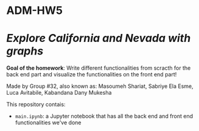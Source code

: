 # ADM-HW5 
# *Explore California and Nevada with graphs*
**Goal of the homework**: Write different functionalities from scracth for the back end part and visualize the functionalities on the front end part!

Made by Group #32, also known as: Masoumeh 
Shariat, Sabriye Ela Esme, Luca Avitabile, Kabandana Dany Mukesha

This repository contais:
* `main.ipynb`: a Jupyter notebook that has all the back end and front end functionalities we've done

